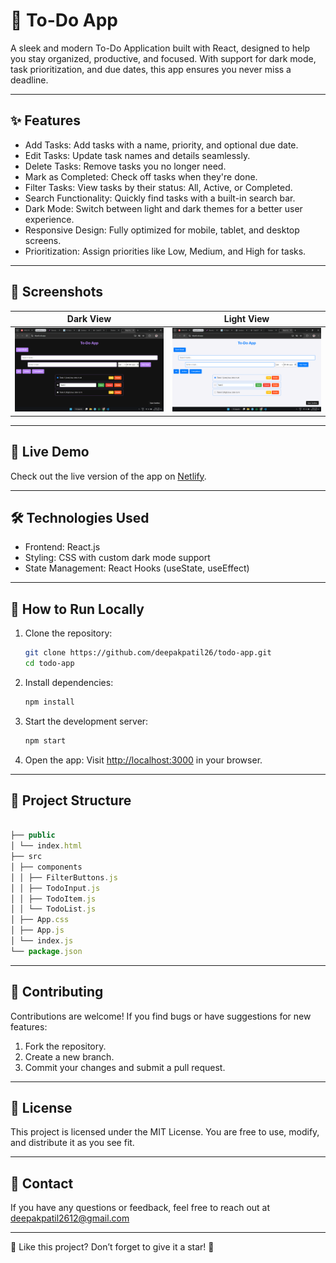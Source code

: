 # 🌟 To-Do App

A sleek and modern To-Do Application built with React, designed to help you stay organized, productive, and focused. With support for dark mode, task prioritization, and due dates, this app ensures you never miss a deadline.

---

## ✨ Features

- Add Tasks: Add tasks with a name, priority, and optional due date.
- Edit Tasks: Update task names and details seamlessly.
- Delete Tasks: Remove tasks you no longer need.
- Mark as Completed: Check off tasks when they're done.
- Filter Tasks: View tasks by their status: All, Active, or Completed.
- Search Functionality: Quickly find tasks with a built-in search bar.
- Dark Mode: Switch between light and dark themes for a better user experience.
- Responsive Design: Fully optimized for mobile, tablet, and desktop screens.
- Prioritization: Assign priorities like Low, Medium, and High for tasks.

---

## 📸 Screenshots

|                         Dark View                         |                         Light View                          |
| :-------------------------------------------------------: | :---------------------------------------------------------: |
| ![Dark Mode Screenshot](public/images/todo_dark_mode.png) | ![Light Mode Screenshot](public/images/todo_light_mode.png) |

---

## 🚀 Live Demo

Check out the live version of the app on [Netlify](https://wonderful-fenglisu-a266f2.netlify.app/).

---

## 🛠️ Technologies Used

- Frontend: React.js
- Styling: CSS with custom dark mode support
- State Management: React Hooks (useState, useEffect)

---

## 📖 How to Run Locally

1. Clone the repository:

   ```bash
   git clone https://github.com/deepakpatil26/todo-app.git
   cd todo-app
   ```

2. Install dependencies:

   ```bash
   npm install
   ```

3. Start the development server:

   ```bash
   npm start
   ```

4. Open the app: Visit [http://localhost:3000](http://localhost:3000) in your browser.

---

## 📂 Project Structure

```javascript

├── public
│ └── index.html
├── src
│ ├── components
│ │ ├── FilterButtons.js
│ │ ├── TodoInput.js
│ │ ├── TodoItem.js
│ │ └── TodoList.js
│ ├── App.css
│ ├── App.js
│ └── index.js
└── package.json
```

---

## 🌈 Contributing

Contributions are welcome! If you find bugs or have suggestions for new features:

1. Fork the repository.
2. Create a new branch.
3. Commit your changes and submit a pull request.

---

## 📝 License

This project is licensed under the MIT License. You are free to use, modify, and distribute it as you see fit.

---

## 📧 Contact

If you have any questions or feedback, feel free to reach out at [deepakpatil2612@gmail.com](mailto:deepakpatil2612@gmail.com)

---

🌟 Like this project? Don’t forget to give it a star! 🌟
